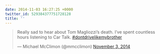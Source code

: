 ```yaml
---
date: 2014-11-03 16:27:25 +0000
twitter_id: 529384377751728128
title: ''
---
```


<blockquote class="twitter-tweet"><p lang="en" dir="ltr">Really sad to hear about Tom Magliozzi’s death. I’ve spent countless hours listening to Car Talk. <a href="https://twitter.com/hashtag/dontdrivelikemybrother?src=hash&amp;ref_src=twsrc%5Etfw">#dontdrivelikemybrother</a></p>&mdash; Michael McClimon (@mmcclimon) <a href="https://twitter.com/mmcclimon/status/529370088819154944?ref_src=twsrc%5Etfw">November 3, 2014</a></blockquote>
<script async src="https://platform.twitter.com/widgets.js" charset="utf-8"></script>
